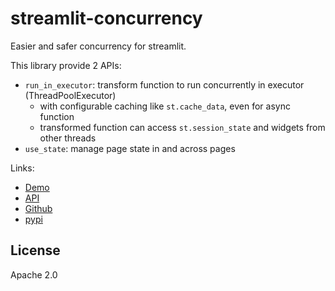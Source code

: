 # streamlit-concurrency

Easier and safer concurrency for streamlit.

This library provide 2 APIs:

- `run_in_executor`: transform function to run concurrently in executor (ThreadPoolExecutor)
    - with configurable caching like `st.cache_data`, even for async function
    - transformed function can access `st.session_state` and widgets from other threads
- `use_state`: manage page state in and across pages

Links:

- [Demo](https://concurrency.streamlit.app/)
- [API](https://github.com/jokester/streamlit-concurrency/blob/main/API.md)
- [Github](https://github.com/jokester/streamlit-concurrency/)
- [pypi](https://pypi.org/project/streamlit-concurrency/)


## License

Apache 2.0
